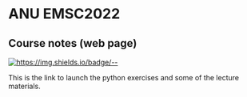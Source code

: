 # ANU EMSC2022 


## Course notes (web page)

[![https://img.shields.io/badge/<LABEL>-<MESSAGE>-<COLOR>](https://img.shields.io/badge/Web-EMSC2022-green)](https://anu-rses-education.github.io/EMSC-2022/FrontPage.html)

This is the link to launch the python exercises and some of the lecture materials.


<!--
The following link will take you directly to the jupyter notebook server 

[![https://img.shields.io/badge/<LABEL>-<MESSAGE>-<COLOR>](https://img.shields.io/badge/Server-EMSC2022-blue)](https://emsc2022.rses.underworldcloud.org/hub/user-redirect/git-pull?repo=https%3A%2F%2Fgithub.com%2FANU-RSES-Education%2FEMSC-2022&urlpath=lab%2Ftree%2FEMSC-2022%2FStartHere.ipynb)

Change my password (only for NativeAuthenticator)

[![https://img.shields.io/badge/<LABEL>-<MESSAGE>-<COLOR>](https://img.shields.io/badge/Password-EMSC2022-Red)](https://emsc2022-2021.rses.underworldcloud.org/hub/change-password)
-->

<!--
<img src="ImagesEtc/EMSC-2022-2021-QRcode.png" alt="QR Code" width="150" >

<!--
## Administration

Manage users / reset passwords etc

[![https://img.shields.io/badge/<LABEL>-<MESSAGE>-<COLOR>](https://img.shields.io/badge/Admin-EMSC2022-red)](https://emsc2022.rses.underworldcloud.org/hub/admin)
 
Make an nbgitpuller link for a particular notebook

[![https://img.shields.io/badge/<LABEL>-<MESSAGE>-<COLOR>](https://img.shields.io/badge/Admin-LinkMaker-red)](https://jupyterhub.github.io/nbgitpuller/link.html?hub=https://emsc2022.rses.underworldcloud.org&repo=https://github.com/ANU-RSES-Education/EMSC-2022)

## Health Check 

Status of the jupyter notebook server:
 
![Health check](https://github.com/ANU-RSES-Education/EMSC-2022/workflows/Health%20check/badge.svg)

-->